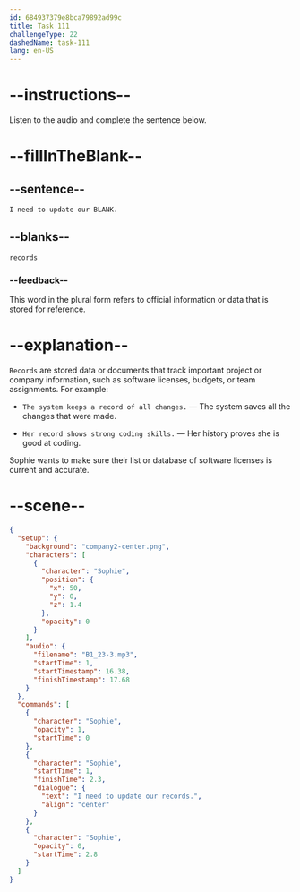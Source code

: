 ```yaml
---
id: 684937379e8bca79892ad99c
title: Task 111
challengeType: 22
dashedName: task-111
lang: en-US
---
```


<!-- (audio) Sophie: I need to update our records. -->

# --instructions--

Listen to the audio and complete the sentence below.

# --fillInTheBlank--

## --sentence--

`I need to update our BLANK.`

## --blanks--

`records`

### --feedback--

This word in the plural form refers to official information or data that is stored for reference.

# --explanation--

`Records` are stored data or documents that track important project or company information, such as software licenses, budgets, or team assignments. For example:

- `The system keeps a record of all changes.` — The system saves all the changes that were made.

- `Her record shows strong coding skills.` — Her history proves she is good at coding.

Sophie wants to make sure their list or database of software licenses is current and accurate.

# --scene--

```json
{
  "setup": {
    "background": "company2-center.png",
    "characters": [
      {
        "character": "Sophie",
        "position": {
          "x": 50,
          "y": 0,
          "z": 1.4
        },
        "opacity": 0
      }
    ],
    "audio": {
      "filename": "B1_23-3.mp3",
      "startTime": 1,
      "startTimestamp": 16.38,
      "finishTimestamp": 17.68
    }
  },
  "commands": [
    {
      "character": "Sophie",
      "opacity": 1,
      "startTime": 0
    },
    {
      "character": "Sophie",
      "startTime": 1,
      "finishTime": 2.3,
      "dialogue": {
        "text": "I need to update our records.",
        "align": "center"
      }
    },
    {
      "character": "Sophie",
      "opacity": 0,
      "startTime": 2.8
    }
  ]
}
```
